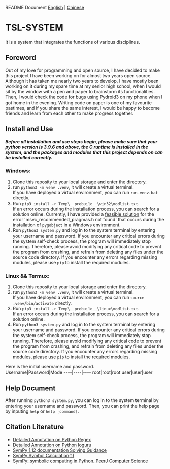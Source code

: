 README Document  [English](/README.md) | [Chinese](/README_CN.md)

# TSL-SYSTEM
It is a system that integrates the functions of various disciplines.

## Foreword
Out of my love for programming and open source, I have decided to make this project I have been working on for almost two years open source. Although it has taken me nearly two years to develop, I have mostly been working on it during my spare time at my senior high school, when I would sit by the window with a pen and paper to brainstorm its functionalities. Then, I would check the code for bugs using Pydroid3 on my phone when I got home in the evening. Writing code on paper is one of my favourite pastimes, and if you share the same interest, I would be happy to become friends and learn from each other to make progress together.

## Install and Use
***Before all installation and use steps begin, please make sure that your python version is 3.9.6 and above, the C runtime is installed in the system, and the packages and modules that this project depends on can be installed correctly.***

### Windows:
1. Clone this reposity to your local storage and enter the directory.
2. run `python3 -m venv .venv`, it will create a virtual terminal.  
   If you have deployed a virtual environment, you can run `run-venv.bat` directly.
3. Run `pip3 install -r Temp\__prebuild__\win32\modlist.txt`.  
   If an error occurs during the installation process, you can search for a solution online. Currently, I have provided a [feasible solution](https://blog.csdn.net/qq_56086478/article/details/136005175) for the error 'msvc_recommended_pragmas.h not found' that occurs during the installation of `pygobject` in a Windows environment.
4. Run `python3 system.py` and log in to the system terminal by entering your username and password. 
   If you encounter any critical errors during the system self-check process, the program will immediately stop running. Therefore, please avoid modifying any critical code to prevent the program from crashing, and refrain from deleting any files under the source code directory. If you encounter any errors regarding missing modules, please use `pip` to install the required modules.

### Linux && Termux:
1. Clone this reposity to your local storage and enter the directory.
2. run `python3 -m venv .venv`, it will create a virtual terminal.  
   If you have deployed a virtual environment, you can run `source .venv/bin/activate` directly.
3. Run `pip3 install -r Temp\__prebuild__\linux\modlist.txt`.  
   If an error occurs during the installation process, you can search for a solution online.
4. Run `python3 system.py` and log in to the system terminal by entering your username and password. 
   If you encounter any critical errors during the system self-check process, the program will immediately stop running. Therefore, please avoid modifying any critical code to prevent the program from crashing, and refrain from deleting any files under the source code directory. If you encounter any errors regarding missing modules, please use `pip` to install the required modules.

Here is the initial username and password.  
Username|Password|Mode
----|----|----
root|root|root
user|user|user

## Help Document
After running `python3 system.py`, you can log in to the system terminal by entering your username and password. Then, you can print the help page by inputing `help` or `help [command]`.

## Citation Literature
- [Detailed Annotation on Python Regex](https://zhuanlan.zhihu.com/p/479731754)
- [Detailed Annotation on Python loguru](https://blog.csdn.net/Kangyucheng/article/details/112794185)
- [SymPy 1.12 documentation Solving Guidance](https://docs.sympy.org/latest/guides/solving/solving-guidance.html)
- [SymPy Symbol Calculation(1) ](https://zhuanlan.zhihu.com/p/599743326)
- [SymPy: symbolic computing in Python. PeerJ Computer Science](https://peerj.com/articles/cs-103)
